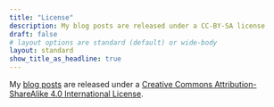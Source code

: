 ```yaml
---
title: "License"
description: My blog posts are released under a CC-BY-SA license
draft: false
# layout options are standard (default) or wide-body
layout: standard
show_title_as_headline: true
---
```


My [blog posts](/blog/) are released under a [Creative Commons Attribution-ShareAlike 4.0 International License](http://creativecommons.org/licenses/by-sa/4.0/).

<center>
<i class="fab fa-creative-commons fa-2x"></i><i class="fab fa-creative-commons-by fa-2x"></i><i class="fab fa-creative-commons-sa fa-2x"></i>
</center>